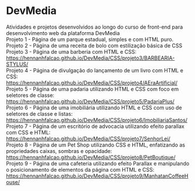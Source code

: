 # DevMedia
Atividades e projetos desenvolvidos ao longo do curso de front-end para desenvolvimento web da plataforma DevMedia  
Projeto 1 - Página de um parque estadual, simples e com HTML puro.  
Projeto 2 - Página de uma receita de bolo com estilização básica de CSS  
Projeto 3 - Página de uma barberia com HTML e CSS:  
https://hennanhfalcao.github.io/DevMedia/CSS/projeto3/BARBEARIA-STYLUS/    
Projeto 4 - Página de divulgação do lançamento de um livro com HTML e CSS:  
https://hennanhfalcao.github.io/DevMedia/CSS/projeto4/AEraArtificial/   
Projeto 5 - Página de uma padaria utilizando HTML e CSS com foco em seletores de classe:  
https://hennanhfalcao.github.io/DevMedia/CSS/projeto5/PadariaPlus/  
Projeto 6 - Página de uma imobiliária utilizando HTML e CSS com uso de seletores de classe e listas:  
https://hennanhfalcao.github.io/DevMedia/CSS/projeto6/ImobiliariaSantos/    
Projeto 7 - Página de um escritório de advocacia utilizando efeito parallax com CSS e HTML:  
https://hennanhfalcao.github.io/DevMedia/CSS/projeto7/SenhorLei/  
Projeto 8 - Página de um Pet Shop utilizando CSS e HTML, enfatizando as propriedades caixas, sombras e opacidade:  
https://hennanhfalcao.github.io/DevMedia/CSS/projeto8/PetBoutique/  
Projeto 9 - Página de uma cafeteria utilizando efeito Parallax e manipulando o posicionamento de elementos da página com HTML e CSS:
https://hennanhfalcao.github.io/DevMedia/CSS/projeto9/ManhatanCoffeeHouse/  
